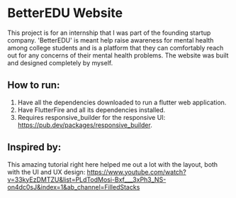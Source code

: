 # BetterEDU Website

This project is for an internship that I was part of the founding startup company. 'BetterEDU' is meant help raise awareness for mental health among college students and is a platform that they can comfortably reach out for any concerns of their mental health problems. The website was built and designed completely by myself.

## How to run:

1. Have all the dependencies downloaded to run a flutter web application.
2. Have FlutterFire and all its dependencies installed.
3. Requires responsive_builder for the responsive UI: https://pub.dev/packages/responsive_builder.

## Inspired by:
This amazing tutorial right here helped me out a lot with the layout, both with the UI and UX design:
https://www.youtube.com/watch?v=33kyEzDMTZU&list=PLdTodMosi-Bxf___3xPh3_NS-on4dc0sJ&index=1&ab_channel=FilledStacks
